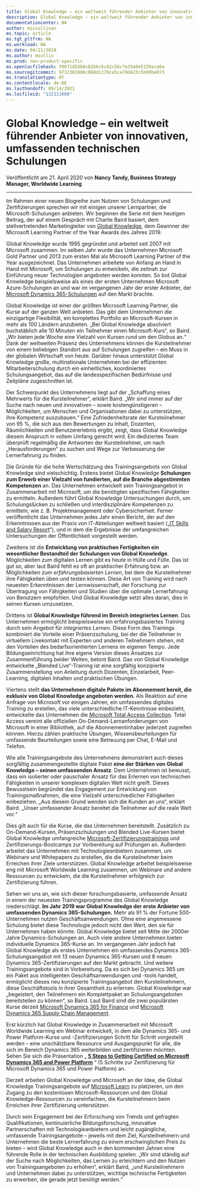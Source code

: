 ```yaml
---
title: Global Knowledge – ein weltweit führender Anbieter von innovativen, umfassenden technischen Schulungen | Microsoft-Dokumentation
description: Global Knowledge – ein weltweit führender Anbieter von innovativen, umfassenden technischen Schulungen
documentationcenter: NA
author: micsullivan
ms.topic: article
ms.tgt_pltfrm: NA
ms.workload: NA
ms.date: 04/21/2020
ms.author: msulliv
ms.prod: non-product-specific
ms.openlocfilehash: f0671d53b0c82bbc6c82c56c7e29a8e5159aca6a
ms.sourcegitcommit: 9732383406c868d1279ca5ca79d423c5b99be073
ms.translationtype: HT
ms.contentlocale: de-DE
ms.lasthandoff: 09/14/2021
ms.locfileid: "132111668"
---
```

# <a name="global-knowledge---a-world-leader-in-innovative-comprehensive-tech-training"></a>Global Knowledge – ein weltweit führender Anbieter von innovativen, umfassenden technischen Schulungen

Veröffentlicht am 21. April 2020 von **Nancy Tandy, Business Strategy Manager, Worldwide Learning**

___

Im Rahmen einer neuen Blogreihe zum Nutzen von Schulungen und Zertifizierungen sprechen wir mit einigen unserer Lernpartner, die Microsoft-Schulungen anbieten. Wir beginnen die Serie mit dem heutigen Beitrag, der auf einem Gespräch mit Charlie Baird basiert, dem stellvertretenden Marketingleiter von [Global Knowledge](https://www.globalknowledge.com/), dem Gewinner der Microsoft Learning Partner of the Year Awards des Jahres 2019.

Global Knowledge wurde 1995 gegründet und arbeitet seit 2007 mit Microsoft zusammen. Im selben Jahr wurde das Unternehmen Microsoft Gold Partner und 2013 zum ersten Mal als Microsoft Learning Partner of the Year ausgezeichnet. Das Unternehmen arbeitete von Anfang an Hand in Hand mit Microsoft, um Schulungen zu entwickeln, die zeitnah zur Einführung neuer Technologien angeboten werden konnten. So bot Global Knowledge beispielsweise als eines der ersten Unternehmen Microsoft Azure-Schulungen an und war im vergangenen Jahr der erster Anbieter, der [Microsoft Dynamics 365-Schulungen](https://www.globalknowledge.com/us-en/training/course-catalog/brands/microsoft/dynamics-365/) auf den Markt brachte.

Global Knowledge ist einer der größten Microsoft Learning Partner, die Kurse auf der ganzen Welt anbieten. Das gibt dem Unternehmen die einzigartige Flexibilität, ein komplettes Portfolio an Microsoft-Kursen in mehr als 100 Ländern anzubieten. „Bei Global Knowledge absolviert buchstäblich alle 10 Minuten ein Teilnehmer einen Microsoft-Kurs“, so Baird. „Wir bieten jede Woche eine Vielzahl von Kursen rund um den Globus an.“ Dank der weltweiten Präsenz des Unternehmens können die Kursteilnehmer von einem beliebigen Standort aus auf Schulungen zugreifen – ein Muss in der globalen Wirtschaft von heute. Darüber hinaus unterstützt Global Knowledge große, multinationale Unternehmen bei der effizienten Mitarbeiterschulung durch ein einheitliches, koordiniertes Schulungsangebot, das auf die landesspezifischen Bedürfnisse und Zeitpläne zugeschnitten ist.

Der Schwerpunkt des Unternehmens liegt auf der „Schaffung eines Mehrwerts für die Kursteilnehmer“, erklärt Baird. „Wir sind immer auf der Suche nach neuen und innovativen – sowie kostengünstigeren – Möglichkeiten, um Menschen und Organisationen dabei zu unterstützen, ihre Kompetenz auszubauen.“ Eine Zufriedenheitsrate der Kursteilnehmer von 95 %, die sich aus den Bewertungen zu Inhalt, Dozenten, Räumlichkeiten und Benutzererlebnis ergibt, zeigt, dass Global Knowledge diesem Anspruch in vollem Umfang gerecht wird. Ein dediziertes Team überprüft regelmäßig die Antworten der Kursteilnehmer, um nach „Herausforderungen“ zu suchen und Wege zur Verbesserung der Lernerfahrung zu finden.

Die Gründe für die hohe Wertschätzung des Trainingsangebots von Global Knowledge sind vielschichtig. Erstens bietet Global Knowledge **Schulungen zum Erwerb einer Vielzahl von fundierten, auf die Branche abgestimmten Kompetenzen** an. Das Unternehmen entwickelt sein Trainingsangebot in Zusammenarbeit mit Microsoft, um die benötigten spezifischen Fähigkeiten zu ermitteln. Außerdem führt Global Knowledge Untersuchungen durch, um Schulungslücken zu schließen und interdisziplinäre Kompetenzen zu ermitteln, wie z. B. Projektmanagement oder Cybersicherheit. Ferner veröffentlicht das Unternehmen jedes Jahr einen Bericht, der auf den Erkenntnissen aus der Praxis von IT-Abteilungen weltweit basiert („[IT Skills and Salary Report](https://www.globalknowledge.com/us-en/content/salary-report/it-skills-and-salary-report/)“), und in dem die Ergebnisse der umfangreichen Untersuchungen der Öffentlichkeit vorgestellt werden.

Zweitens ist die **Entwicklung von praktischen Fertigkeiten ein wesentlicher Bestandteil der Schulungen von Global Knowledge**. Möglichkeiten zum digitalen Lernen gibt es heute in Hülle und Fülle. Das ist gut so, aber laut Baird fehlt es oft an praktischer Erfahrung bzw. an Möglichkeiten zum _erfahrungsbasierten Lernen_, bei dem die Kursteilnehmer ihre Fähigkeiten üben und testen können. Diese Art von Training wird nach neuesten Erkenntnissen der Lernwissenschaft, der Forschung zur Übertragung von Fähigkeiten und Studien über die optimale Lernerfahrung von Benutzern empfohlen. Und Global Knowledge setzt alles daran, dies in seinen Kursen umzusetzen.

Drittens ist **Global Knowledge führend im Bereich integriertes Lernen**. Das Unternehmen ermöglicht beispielsweise ein erfahrungsbasiertes Training durch sein Angebot für _integriertes Lernen_. Diese Form des Trainings kombiniert die Vorteile einer Präsenzschulung, bei der die Teilnehmer in virtuellem Livekontakt mit Experten und anderen Teilnehmern stehen, mit den Vorteilen des bedarfsorientierten Lernens im eigenen Tempo. Jede Bildungseinrichtung hat ihre eigene Version dieses Ansatzes zur Zusammenführung beider Welten, betont Baird. Das von Global Knowledge entwickelte „Blended Live“-Training ist eine sorgfältig konzipierte Zusammenstellung von Anleitung durch Dozenten, Einzelarbeit, Peer-Learning, digitalen Inhalten und praktischen Übungen.

Viertens stellt **das Unternehmen digitale Pakete im Abonnement bereit, die exklusiv von Global Knowledge angeboten werden**. Als Reaktion auf eine Anfrage von Microsoft vor einigen Jahren, ein umfassendes digitales Training zu erstellen, das viele unterschiedliche IT-Kenntnisse einbezieht, entwickelte das Unternehmen die [Microsoft Total Access Collection](https://www.globalknowledge.com/us-en/course/91604/microsoft-total-access-collection/). Total Access vereint alle offiziellen On-Demand-Lernanforderungen von Microsoft in einer Bibliothek, auf die Abonnementinhaber jederzeit zugreifen können. Hierzu zählen praktische Übungen, Wissensbeurteilungen für umfassende Beurteilungen sowie eine Betreuung per Chat, E-Mail und Telefon.

Wie alle Trainingsangebote des Unternehmens demonstriert auch dieses sorgfältig zusammengestellte digitale Paket **eine der Stärken von Global Knowledge – seinen umfassenden Ansatz**. Dem Unternehmen ist bewusst, dass ein isolierter oder pauschaler Ansatz für das Erlernen von technischen Fähigkeiten in unserer komplexen digitalen Welt nicht greift. Dieses Bewusstsein begründet das Engagement zur Entwicklung von Trainingsmaßnahmen, die eine Vielzahl unterschiedlicher Fähigkeiten einbeziehen. „Aus diesem Grund wenden sich die Kunden an uns“, erklärt Baird. „Unser umfassender Ansatz bereitet die Teilnehmer auf die reale Welt vor.“  

Dies gilt auch für die Kurse, die das Unternehmen bereitstellt. Zusätzlich zu On-Demand-Kursen, Präsenzschulungen und Blended Live-Kursen bietet Global Knowledge umfangreiche [Microsoft-Zertifizierungstrainings](https://www.globalknowledge.com/us-en/training/certification-prep/brands/microsoft/) und Zertifizierungs-Bootcamps zur Vorbereitung auf Prüfungen an. Außerdem arbeitet das Unternehmen mit Technologieanbietern zusammen, um Webinare und Whitepapers zu erstellen, die die Kursteilnehmer beim Erreichen ihrer Ziele unterstützen. Global Knowledge arbeitet beispielsweise eng mit Microsoft Worldwide Learning zusammen, um Webinare und andere Ressourcen zu entwickeln, die die Kursteilnehmer erfolgreich zur Zertifizierung führen.  

Sehen wir uns an, wie sich dieser forschungsbasierte, umfassende Ansatz in einem der neuesten Trainingsprogramme des Global Knowledge niederschlägt. **Im Jahr 2019 war Global Knowledge der erste Anbieter von umfassenden Dynamics 365-Schulungen.** Mehr als 91 % der Fortune 500-Unternehmen nutzen Geschäftsanwendungen. Ohne eine angemessene Schulung bietet diese Technologie jedoch nicht den Wert, den sie für Unternehmen haben könnte. Global Knowledge bietet seit Mitte der 2000er Jahre Dynamics-Schulungen an. Auch viele andere Unternehmen bieten individuelle Dynamics 365-Kurse an. Im vergangenen Jahr jedoch hat Global Knowledge als erstes Unternehmen ein umfassendes Dynamics 365-Schulungsangebot mit 13 neuen Dynamics 365-Kursen und 8 neuen Dynamics 365-Zertifizierungen auf den Markt gebracht. Und weitere Trainingsangebote sind in Vorbereitung. Da es sich bei Dynamics 365 um ein Paket aus intelligenten Geschäftsanwendungen und -tools handelt, ermöglicht dieses neu konzipierte Trainingsangebot den Kursteilnehmern, diese Geschäftstools in ihrer Gesamtheit zu erlernen. Global Knowledge war „begeistert, den Teilnehmern ein Komplettpaket an Schulungsangeboten bereitstellen zu können“, so Baird. Laut Baird sind die zwei populärsten Kurse derzeit [Microsoft Dynamics 365 for Finance](https://www.globalknowledge.com/us-en/course/181104/microsoft-dynamics-365-for-finance-mb-310t00/) und [Microsoft Dynamics 365 Supply Chain Management](https://www.globalknowledge.com/us-en/course/181109/microsoft-dynamics-365-supply-chain-management/).

Erst kürzlich hat Global Knowledge in Zusammenarbeit mit Microsoft Worldwide Learning ein Webinar entwickelt, in dem alle Dynamics 365- und Power Platform-Kurse und -Zertifizierungen Schritt für Schritt vorgestellt werden – eine unschätzbare Ressource und Ausgangspunkt für alle, die sich im Bereich Dynamics 365 weiterbilden und zertifizieren möchten. Sehen Sie sich die Präsentation „ **[5 Steps to Getting Certified on Microsoft Dynamics 365 and Power Platform](https://www.globalknowledge.com/us-en/resources/resource-library/recorded-webinar/5-steps-to-getting-certified-on-microsoft-dynamics-365-and-power-platform/)** “ (5 Schritte zur Zertifizierung für Microsoft Dynamics 365 und Power Platform) an.

Derzeit arbeiten Global Knowledge und Microsoft an der Idee, die Global Knowledge Trainingsangebote auf [Microsoft Learn](https://docs.microsoft.com/learn/certifications/browse/?products=dynamics%2Cpower-platform&page=1&wt.mc_id=mim_msl_blg_BlogGK_prm_BlogGK_2020421) zu platzieren, um den Zugang zu den kostenlosen Microsoft-Ressourcen und den Global Knowledge-Ressourcen zu vereinfachen, die Kursteilnehmern beim Erreichen ihrer Zertifizierung unterstützen.

Durch sein Engagement bei der Erforschung von Trends und gefragten Qualifikationen, kontinuierliche Bildungsforschung, innovative Partnerschaften mit Technologieanbietern und leicht zugängliche, umfassende Trainingsangebote – jeweils mit dem Ziel, Kursteilnehmern und Unternehmen die beste Lernerfahrung zu einem erschwinglichen Preis zu bieten – wird Global Knowledge auch in den kommenden Jahren eine führende Rolle in der technischen Ausbildung spielen. „Wir sind ständig auf der Suche nach Möglichkeiten, das Lernen zu erleichtern und den Nutzen von Trainingsangeboten zu erhöhen“, erklärt Baird, „und Kursteilnehmern und Unternehmen dabei zu unterstützen, wichtige technische Fertigkeiten zu erwerben, die gerade jetzt benötigt werden.“
